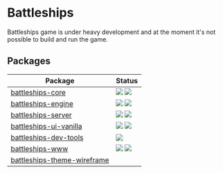 Battleships
===========

Battleships game is under heavy development and at the moment it's not possible to build and run the game.

## Packages

<table>
<thead>
    <tr>
        <th>Package</th>
        <th>Status</th>
    </tr>
</thead>
<tbody>
    <tr>
        <td>
            <a href="https://github.com/ships-online/battleships-core">battleships-core</a>
        </td>
        <td>
            <a href="https://travis-ci.org/ships-online/battleships-core"><img src="https://travis-ci.org/ships-online/battleships-core.svg?branch=master"></a>
            <a href="https://lima.codeclimate.com/github/ships-online/battleships-core/coverage"><img src="https://lima.codeclimate.com/github/ships-online/battleships-core/badges/coverage.svg"></a>
        </td>
    </tr>
    <tr>
        <td>
            <a href="https://github.com/ships-online/battleships-engine">battleships-engine</a>
        </td>
        <td>
            <a href="https://travis-ci.org/ships-online/battleships-engine"><img src="https://travis-ci.org/ships-online/battleships-engine.svg?branch=master"></a>
            <a href="https://lima.codeclimate.com/github/ships-online/battleships-engine/coverage"><img src="https://lima.codeclimate.com/github/ships-online/battleships-engine/badges/coverage.svg"></a>
        </td>
    </tr>
    <tr>
        <td>
            <a href="https://github.com/ships-online/battleships-server">battleships-server</a>
        </td>
        <td>
            <a href="https://travis-ci.org/ships-online/battleships-server"><img src="https://travis-ci.org/ships-online/battleships-server.svg?branch=master"></a>
            <a href="https://lima.codeclimate.com/github/ships-online/battleships-server/coverage"><img src="https://lima.codeclimate.com/github/ships-online/battleships-server/badges/coverage.svg"></a>
        </td>
    </tr>
    <tr>
        <td>
            <a href="https://github.com/ships-online/battleships-ui-vanilla">battleships-ui-vanilla</a>
        </td>
        <td>
            <a href="https://travis-ci.org/ships-online/battleships-ui-vanilla"><img src="https://travis-ci.org/ships-online/battleships-ui-vanilla.svg?branch=master"></a>
            <a href="https://lima.codeclimate.com/github/ships-online/battleships-ui-vanilla/coverage"><img src="https://lima.codeclimate.com/github/ships-online/battleships-ui-vanilla/badges/coverage.svg"></a>
        </td>
    </tr>
    <tr>
        <td>
            <a href="https://github.com/ships-online/battleships-dev-tools">battleships-dev-tools</a>
        </td>
        <td>
            <a href="https://travis-ci.org/ships-online/battleships-dev-tools"><img src="https://travis-ci.org/ships-online/battleships-dev-tools.svg?branch=master"></a>
        </td>
    </tr>
    <tr>
        <td>
            <a href="https://github.com/ships-online/battleships-www">battleships-www</a>
        </td>
        <td>
            <a href="https://travis-ci.org/ships-online/battleships-www"><img src="https://travis-ci.org/ships-online/battleships-www.svg?branch=master"></a>
            <a href="https://lima.codeclimate.com/github/ships-online/battleships-www/coverage"><img src="https://lima.codeclimate.com/github/ships-online/battleships-www/badges/coverage.svg"></a>
        </td>
    </tr>
    <tr>
        <td>
            <a href="https://github.com/ships-online/battleships-theme-wireframe">battleships-theme-wireframe</a>
        </td>
        <td>
            &nbsp;
        </td>
    </tr>
</tbody>
</table>
